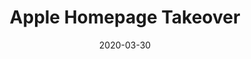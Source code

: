 ---
featuredImage: "/projects/apple-takeover/apple-takeover-featured.jpg"
title: "Apple Homepage Takeover"
subhead: "Homepage takeover for International Women's Day 2020 acknowledged on awwwards.com"
redirectLink: "https://www.awwwards.com/sites/international-womens-day"
date: "2020-03-30"
---